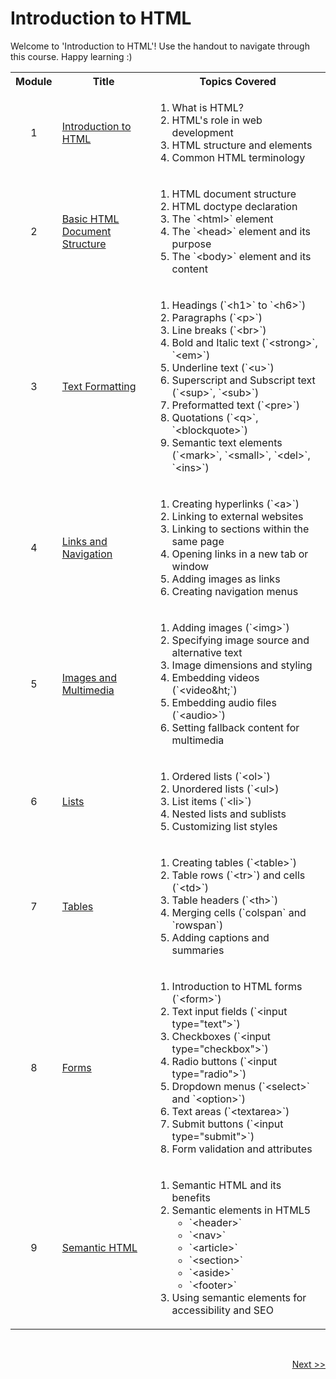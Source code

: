 # Introduction to HTML
<p> Welcome to 'Introduction to HTML'! Use the handout to navigate through this course. Happy learning :)</p>
<table>
  <tr>
    <th>Module</th>
    <th>Title</th>
    <th>Topics Covered</th>
  </tr>
  <tr>
    <td><p align='center'>1</p></td>
    <td><a href="https://github.com/vennby/ChatGPT-University/blob/main/HTML/Module%201.md">Introduction to HTML</a></td>
    <td>
      <ol>
        <li>What is HTML?</li>
        <li>HTML's role in web development</li>
        <li>HTML structure and elements</li>
        <li>Common HTML terminology</li>
      </ol>
    </td>
  </tr>
  <tr>
    <td><p align='center'>2</p></td>
    <td><a href="https://github.com/vennby/ChatGPT-University/blob/main/HTML/Module%202.md">Basic HTML Document Structure</a></td>
    <td>
      <ol>
        <li>HTML document structure</li>
        <li>HTML doctype declaration</li>
        <li>The `&lt;html&gt;` element</li>
        <li>The `&lt;head&gt;` element and its purpose</li>
        <li>The `&lt;body&gt;` element and its content</li>
      </ol>
    </td>
  </tr>
  <tr>
    <td><p align='center'>3</p></td>
    <td><a href="https://github.com/vennby/ChatGPT-University/blob/main/HTML/Module%203.md">Text Formatting</a></td>
    <td>
      <ol>
        <li>Headings (`&lt;h1&gt;` to `&lt;h6&gt;`)</li>
        <li>Paragraphs (`&lt;p&gt;`)</li>
        <li>Line breaks (`&lt;br&gt;`)</li>
        <li>Bold and Italic text (`&lt;strong&gt;`, `&lt;em&gt;`)</li>
        <li>Underline text (`&lt;u&gt;`)</li>
        <li>Superscript and Subscript text (`&lt;sup&gt;`, `&lt;sub&gt;`)</li>
        <li>Preformatted text (`&lt;pre&gt;`)</li>
        <li>Quotations (`&lt;q&gt;`, `&lt;blockquote&gt;`)</li>
        <li>Semantic text elements (`&lt;mark&gt;`, `&lt;small&gt;`, `&lt;del&gt;`, `&lt;ins&gt;`)</li>
      </ol>
    </td>
  </tr>
  <tr>
    <td><p align='center'>4</p></td>
    <td><a href="https://github.com/vennby/ChatGPT-University/blob/main/HTML/Module%204.md">Links and Navigation</a></td>
    <td>
      <ol>
        <li>Creating hyperlinks (`&lt;a&gt;`)</li>
        <li>Linking to external websites</li>
        <li>Linking to sections within the same page</li>
        <li>Opening links in a new tab or window</li>
        <li>Adding images as links</li>
        <li>Creating navigation menus</li>
      </ol>
    </td>
  </tr>
  <tr>
    <td><p align='center'>5</p></td>
    <td><a href="https://github.com/vennby/ChatGPT-University/blob/main/HTML/Module%205.md">Images and Multimedia</a></td>
    <td>
      <ol>
        <li>Adding images (`&lt;img&gt;`)</li>
        <li>Specifying image source and alternative text</li>
        <li>Image dimensions and styling</li>
        <li>Embedding videos (`&lt;video&ht;`)</li>
        <li>Embedding audio files (`&lt;audio&gt;`)</li>
        <li>Setting fallback content for multimedia</li>
      </ol>
    </td>
  </tr>
  <tr>
    <td><p align='center'>6</p></td>
    <td><a href="https://github.com/vennby/ChatGPT-University/blob/main/HTML/Module%206.md">Lists</a></td>
    <td>
      <ol>
        <li>Ordered lists (`&lt;ol&gt;`)</li>
        <li>Unordered lists (`&lt;ul&gt;)</li>
        <li>List items (`&lt;li&gt;`)</li>
        <li>Nested lists and sublists</li>
        <li>Customizing list styles</li>
      </ol>
    </td>
  </tr>
  <tr>
    <td><p align='center'>7</p></td>
    <td><a href="https://github.com/vennby/ChatGPT-University/blob/main/HTML/Module%207.md">Tables</a></td>
    <td>
      <ol>
        <li>Creating tables (`&lt;table&gt;`)</li>
        <li>Table rows (`&lt;tr&gt;`) and cells (`&lt;td&gt;`)</li>
        <li>Table headers (`&lt;th&gt;`)</li>
        <li>Merging cells (`colspan` and `rowspan`)</li>
        <li>Adding captions and summaries</li>
      </ol>
    </td>
  </tr>
  <tr>
    <td><p align='center'>8</p></td>
    <td><a href="https://github.com/vennby/ChatGPT-University/blob/main/HTML/Module%208.md">Forms</a></td>
    <td>
      <ol>
        <li>Introduction to HTML forms (`&lt;form&gt;`)</li>
        <li>Text input fields (`&lt;input type="text"&gt;`)</li>
        <li>Checkboxes (`&lt;input type="checkbox"&gt;`)</li>
        <li>Radio buttons (`&lt;input type="radio"&gt;`)</li>
        <li>Dropdown menus (`&lt;select&gt;` and `&lt;option&gt;`)</li>
        <li>Text areas (`&lt;textarea&gt;`)</li>
        <li>Submit buttons (`&lt;input type="submit"&gt;`)</li>
        <li>Form validation and attributes</li>
      </ol>
    </td>
  </tr>
  <tr>
    <td><p align='center'>9</p></td>
    <td><a href="https://github.com/vennby/ChatGPT-University/blob/main/HTML/Module%209.md">Semantic HTML</a></td>
    <td>
      <ol>
        <li>Semantic HTML and its benefits</li>
        <li>Semantic elements in HTML5
          <ul>
            <li>`&lt;header&gt;`</li>
            <li>`&lt;nav&gt;`</li>
            <li>`&lt;article&gt;`</li>
            <li>`&lt;section&gt;`</li>
            <li>`&lt;aside&gt;`</li>
            <li>`&lt;footer&gt;`</li>
          </ul>
        </li>
        <li>Using semantic elements for accessibility and SEO</li>
      </ol></td>
  </tr>
</table>

<br>

<p align="right"><a href="https://github.com/vennby/ChatGPT-University/blob/main/HTML/Module%201.md">Next >></a></p>
